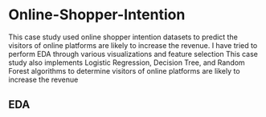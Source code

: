 # Online-Shopper-Intention
This case study used online shopper intention datasets to predict the visitors of online platforms are likely to increase the revenue.
I have tried to perform EDA through various visualizations and feature selection This case study also implements Logistic Regression, Decision Tree, and Random Forest algorithms to determine visitors of online platforms are likely to increase the revenue

## EDA
